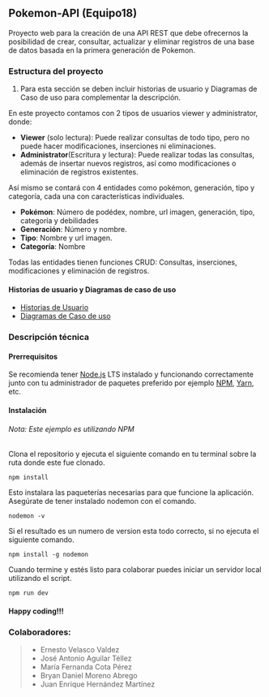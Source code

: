 ﻿## Pokemon-API (Equipo18)
Proyecto web para la creación de una API REST  que debe ofrecernos la posibilidad de crear, consultar, actualizar y eliminar registros de una base de datos basada en la primera generación de Pokemon.
### Estructura del proyecto  

 1. Para esta sección se deben incluir historias de usuario y Diagramas de Caso de uso para complementar la descripción.
 
En este proyecto contamos con 2 tipos de usuarios viewer y administrator, donde:

 - **Viewer** (solo lectura): Puede realizar consultas de todo tipo, pero no puede hacer modificaciones, inserciones ni eliminaciones.
 - **Administrator**(Escritura y lectura): Puede realizar todas las consultas, además de insertar nuevos registros, así como modificaciones o eliminación de registros existentes.

Así mismo se contará con 4 entidades como pokémon, generación, tipo y categoría, cada una con características individuales.

 - **Pokémon**: Número de podédex, nombre, url imagen, generación, tipo, categoría y debilidades
 - **Generación**: Número y nombre.
 - **Tipo**: Nombre y url imagen.
 - **Categoría**: Nombre

Todas las entidades tienen funciones CRUD: Consultas, inserciones, modificaciones y eliminación de registros.
#### Historias de usuario y Diagramas de caso de uso
- [Historias de Usuario](https://github.com/AbregoDev/pokemon-API/blob/main/Historias%20de%20usuario.md)
- [Diagramas de Caso de uso](https://miro.com/app/board/o9J_lzbh7-k=/)
 
### Descripción técnica 
#### Prerrequisitos

Se recomienda tener [Node.js](https://nodejs.org/) LTS instalado y funcionando correctamente junto con tu administrador de paquetes preferido por ejemplo [NPM](https://npmjs.org/), [Yarn](https://yarnpkg.com/), etc.
#### Instalación
###### Nota: Este ejemplo es utilizando NPM
Clona el repositorio y ejecuta el siguiente comando en tu terminal sobre la ruta donde este fue clonado.

    npm install
Esto instalara las paqueterías necesarias para que funcione la aplicación.
Asegúrate de tener instalado nodemon con el comando.

    nodemon -v
 Si el resultado es un numero de version esta todo correcto, si no ejecuta el siguiente comando.
 

    npm install -g nodemon
Cuando termine y estés listo para colaborar puedes iniciar un servidor local utilizando el script.

    npm run dev
#### Happy coding!!!
### Colaboradores:
> - Ernesto Velasco Valdez
> - José Antonio Aguilar Téllez
> - María Fernanda Cota Pérez
> - Bryan Daniel Moreno Abrego
> - Juan Enrique Hernández Martínez





